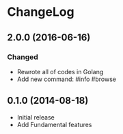 # ChangeLog

## 2.0.0 (2016-06-16)

### Changed

- Rewrote all of codes in Golang
- Add new command: #info #browse

## 0.1.0 (2014-08-18)

- Initial release
- Add Fundamental features
